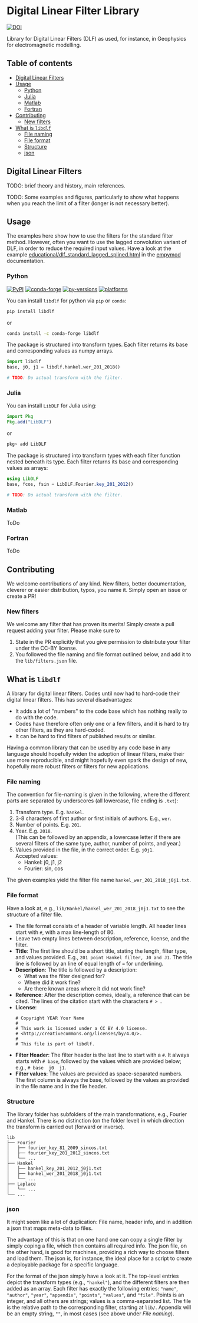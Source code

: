 # Digital Linear Filter Library

[![DOI](https://zenodo.org/badge/DOI/10.5281/zenodo.5172893.svg)](https://doi.org/10.5281/zenodo.5172893)

Library for Digital Linear Filters (DLF) as used, for instance, in Geophysics
for electromagnetic modelling.


## Table of contents

- [Digital Linear Filters](#digital-linear-filters)
- [Usage](#usage)
  - [Python](#python)
  - [Julia](#julia)
  - [Matlab](#matlab)
  - [Fortran](#fortran)
- [Contributing](#contributing)
  - [New filters](#new-filters)
- [What is `libdlf`](#what-is-libdlf)
  - [File naming](#file-naming)
  - [File format](#file-format)
  - [Structure](#structure)
  - [json](#json)


## Digital Linear Filters

TODO: brief theory and history, main references.

TODO: Some examples and figures, particularly to show what happens when you
reach the limit of a filter (longer is not necessary better).


## Usage

The examples here show how to use the filters for the standard filter method.
However, often you want to use the lagged convolution variant of DLF, in order
to reduce the required input values. Have a look at the example
[educational/dlf_standard_lagged_splined.html](https://empymod.emsig.xyz/en/stable/gallery/educational/dlf_standard_lagged_splined.html)
in the [empymod](https://empymod.emsig.xyz) documentation.


### Python

[![PyPI](https://img.shields.io/pypi/v/libdlf)](https://pypi.python.org/pypi/libdlf/)
[![conda-forge](https://img.shields.io/conda/vn/conda-forge/libdlf)](https://anaconda.org/conda-forge/libdlf/)
[![py-versions](https://img.shields.io/badge/python-3.6+-blue.svg)](https://www.python.org/downloads/)
[![platforms](https://img.shields.io/badge/platform-linux,win,osx-blue)](https://anaconda.org/conda-forge/libdlf/)

You can install `libdlf` for python via `pip` or `conda`:
```bash
pip install libdlf
```
or
```bash
conda install -c conda-forge libdlf
```

The package is structured into transform types. Each filter returns its base
and corresponding values as numpy arrays.

```python
import libdlf
base, j0, j1 = libdlf.hankel.wer_201_2018()

# TODO: Do actual transform with the filter.
```

### Julia

You can install `LibDLF` for Julia using:
```julia
import Pkg
Pkg.add("LibDLF")
```
or
```julia
pkg> add LibDLF
```
The package is structured into transform types with each filter function nested beneath its type. Each filter returns its base
and corresponding values as arrays:

```julia
using LibDLF
base, fcos, fsin = LibDLF.Fourier.key_201_2012()

# TODO: Do actual transform with the filter.
```

### Matlab

ToDo


### Fortran

ToDo


## Contributing

We welcome contributions of any kind. New filters, better documentation,
cleverer or easier distribution, typos, you name it. Simply open an issue or
create a PR!


### New filters

We welcome any filter that has proven its merits! Simply create a pull request
adding your filter. Please make sure to

1. State in the PR explicitly that you give permission to distribute your
   filter under the CC-BY license.
2. You followed the file naming and file format outlined below, and add it to
   the `lib/filters.json` file.


## What is `libdlf`

A library for digital linear filters. Codes until now had to hard-code their
digital linear filters. This has several disadvantages:

- It adds a lot of "numbers" to the code base which has nothing really to do
  with the code.
- Codes have therefore often only one or a few filters, and it is hard to try
  other filters, as they are hard-coded.
- It can be hard to find filters of published results or similar.

Having a common library that can be used by any code base in any language
should hopefully widen the adoption of linear filters, make their use more
reproducible, and might hopefully even spark the design of new, hopefully more
robust filters or filters for new applications.


### File naming

The convention for file-naming is given in the following, where the different
parts are separated by underscores (all lowercase, file ending is `.txt`):

1. Transform type. E.g. `hankel`.
2. 3-8 characters of first author or first initials of authors. E.g., `wer`.
3. Number of points. E.g. `201`.
4. Year. E.g. `2018`.  
   (This can be followed by an appendix, a lowercase letter if there are
   several filters of the same type, author, number of points, and year.)
5. Values provided in the file, in the correct order. E.g. `j0j1`.  
   Accepted values:
   - Hankel: j0, j1, j2
   - Fourier: sin, cos

The given examples yield the filter file name `hankel_wer_201_2018_j0j1.txt`.


### File format

Have a look at, e.g., `lib/Hankel/hankel_wer_201_2018_j0j1.txt` to see the
structure of a filter file.

- The file format consists of a header of variable length. All header lines
  start with `#`, with a max line-length of 80.
- Leave two empty lines between description, reference, license, and the
  filter.
- **Title**: The first line should be a short title, stating the length, filter
  type, and values provided. E.g., `201 point Hankel filter, J0 and J1`. The
  title line is followed by an line of equal length of `=` for underlining.
- **Description**: The title is followed by a description:
  - What was the filter designed for?
  - Where did it work fine?
  - Are there known areas where it did not work fine?
- **Reference**: After the description comes, ideally, a reference that can be
  cited. The lines of the citation start with the characters `# > `.
- **License**:
  ```
  # Copyright YEAR Your Name
  #
  # This work is licensed under a CC BY 4.0 license.
  # <http://creativecommons.org/licenses/by/4.0/>.
  #
  # This file is part of libdlf.
  ```
- **Filter Header**: The filter header is the last line to start with a `#`.
  It always starts with `# base`, followed by the values which are provided
  below; e.g., `# base  j0  j1`.
- **Filter values**: The values are provided as space-separated numbers. The
  first column is always the base, followed by the values as provided in the
  file name and in the file header.


### Structure

The library folder has subfolders of the main transformations, e.g., Fourier
and Hankel. There is no distinction (on the folder level) in which direction
the transform is carried out (forward or inverse).

```
lib
├── Fourier
│   ├── fourier_key_81_2009_sincos.txt
│   ├── fourier_key_201_2012_sincos.txt
│   └── ...
├── Hankel
│   ├── hankel_key_201_2012_j0j1.txt
│   ├── hankel_wer_201_2018_j0j1.txt
│   └── ...
├── Laplace
│   └── ...
└── ...
```


### json

It might seem like a lot of duplication: File name, header info, and in
addition a json that maps meta-data to files.

The advantage of this is that on one hand one can copy a single filter by
simply coping a file, which then contains all required info. The json file, on
the other hand, is good for machines, providing a rich way to choose filters
and load them. The json is, for instance, the ideal place for a script to
create a deployable package for a specific language.

For the format of the json simply have a look at it. The top-level entries
depict the transform types (e.g., `"hankel"`), and the different filters are
then added as an array. Each filter has exactly the following entries:
`"name"`, `"author"`, `"year"`, `"appendix"`, `"points"`, `"values"`, and
`"file"`. Points is an integer, and all others are strings; values is a
comma-separated list. The file is the relative path to the corresponding
filter, starting at `lib/`. Appendix will be an empty string, `""`, in most
cases (see above under *File naming*).
